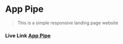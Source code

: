 # App Pipe

> This is a simple responsive landing page website

### Live Link [App Pipe](https://farhannahid.github.io/app-pipe/)
